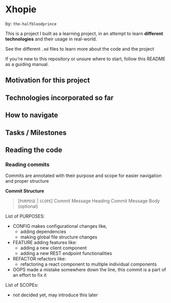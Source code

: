 # Xhopie

by: `the-halfbloodprince`

This is a project I built as a learning project, in an attempt to learn **different technologies** and their usage in real-world.

See the different `.md` files to learn more about the code and the project

If you're new to this repository or unsure where to start, follow this README as a guiding manual.

## Motivation for this project


## Technologies incorporated so far


## How to navigate


## Tasks / Milestones


## Reading the code

### Reading commits
Commits are annotated with their purpose and scope for easier navigation and proper structure

**Commit Structure**
> [`PURPOSE` | `SCOPE`] Commit Message Heading
> Commit Message Body (optional)

List of PURPOSES:
- CONFIG
	makes configurational changes
	like,
	- adding dependencies
	- making global file structure changes
- FEATURE
	adding features like:
	- adding a new client component
	- adding a new REST endpoint functionalities
- REFACTOR
	refactors like:
	- refactoring a react component to multiple individual components
- OOPS
	made a mistake somewhere down the line, this commit is a part of an effort to fix it

List of SCOPEs:
- not decided yet, may introduce this later
